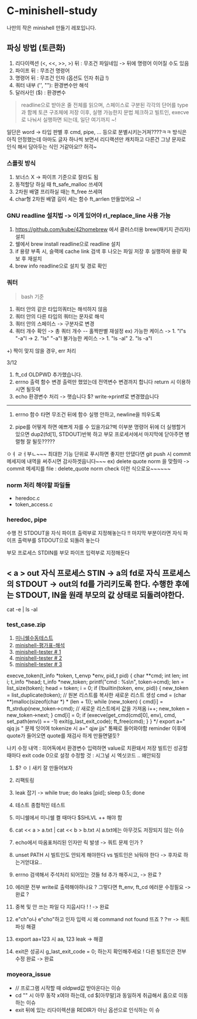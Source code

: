 # C-minishell-study
나만의 작은 minishell 만들기 레포입니다.

## 파싱 방법 (토큰화)
1. 리다이렉션 (<, <<, >>, >) 뒤 : 무조건 파일네임 -> 뒤에 명령어 이어질 수도 있음
2. 파이프 뒤 : 무조건 명령어
3. 명령어 뒤 : 무조건 인자 (옵션도 인자 취급 !)
4. 쿼터 내부 ('', ""): 환경변수만 해석
5. 달러사인 ($) : 환경변수
> readline으로 받아온 줄 전체를 읽으며, 스페이스로 구분된 각각의 단어를 type과 함께 토큰 구조체에 저장
이후, 실행 가능한지 문법 체크하고 빌트인, execve로 나눠서 실행하면 되는데, 일단 여기까지 ~!

일단은 word -> 타입 판별 후 cmd, pipe, ... 등으로 분별시키는거져????ㅋㅋ
방식은 아직 안정했는데 아마도 글자 하나씩 보면서 리디랙션만 캐치하고 다른건 그냥 문자로 인식 해서 담아두는 식인 거같아요!? 허걱~

### 스플릿 방식
1. 보너스 X -> 파이프 기준으로 잘라도 됨
2. 동적할당 하실 때 ft_safe_malloc 쓰세여
3. 2차원 배열 프리하실 때는 ft_free 쓰세여
4. char형 2차원 배열 길이 세는 함수 ft_arrlen 만들었어요 ~!

### GNU readline 설치법 -> 이게 있어야 rl_replace_line 사용 가능
1. https://github.com/kube/42homebrew 에서 클러스터용 brew(패키지 관리자) 설치
2. 쉘에서 brew install readline으로 readline 설치
3. if 용량 부족 시, 슬랙에 cache link 검색 후 나오는 파일 저장 후 실행하여 용량 확보 후 재설치
4. brew info readline으로 설치 및 경로 확인

### 쿼터
> bash 기준
1. 쿼터 안의 같은 타입의쿼터는 해석하지 않음
2. 쿼터 안의 다른 타입의 쿼터는 문자로 해석
3. 쿼터 안의 스페이스 -> 구분자로 변경
4. 쿼터 개수 확인 -> 총 쿼터 개수 -- 홀짝판별 재설정
ex)
 가능한 케이스
 -> 1. "l"s "-a"l ->
	2. "ls" "-a"l
 불가능한 케이스
 -> 1. "ls -al"
	2. "ls -a"l

+) 짝이 맞지 않을 경우, err 처리

3/12
1. ft_cd OLDPWD 추가했습니다.
2. errno 출력 함수 변경
출력만 했었는데 전역변수 변경까지 합니다 return 시 이용하시면 될듯여
3. echo 환경변수 처리 -> 햇습니다 $? write->printf로 변경했습니다
---

1. errno 함수 타면 무조건 뒤에 함수 실행 안하고, newline을 띄우도록

2. pipe를 어떻게 하면 예쁘게 자를 수 있을가요?벅
이부분 명령어 뒤에 더 실행할거 있으면 dup2(fd[1], STDOUT)반복 하고
부모 프로세서에서 마지막에 닫아주면 병렬형 잘 될듯?????

ㅇㅕ ㄹㅓ부ㄴ~~~
최대한 기능 단위로 푸시하면 좋지만 안댔다면 git push 시 commit 메세지에 내역을 써주시면 감사하겟읍니다~~~
ex) delete quote norm 을 맞췄따 -> commit 메세지를 file : delete_quote norm check 이런 식으로요~~~~~~

### norm 처리 해야할 파일들
- heredoc.c
- token_access.c

### heredoc, pipe
수행 전
STDOUT을 자식 파이프 출력부로 지정해놓는다
!! 마지막 부분이라면
자식 파이프 출력부를 STDOUT으로 되돌려 놓는다

부모 프로세스
STDIN를 부모 파이프 입력부로 지정해둔다

< a > out
자식 프로세스 STIN -> a의 fd로
자식 프로세스의 STDOUT -> out의 fd를 가리키도록 한다.
수행한 후에는 STDOUT, IN을 원래 부모의 값 상태로 되돌려야한다.
---
cat -e | ls -al

### test_case.zip

1. [미니쉘수동테스트](https://yeosong1.github.io/%EB%AF%B8%EB%8B%88%EC%89%98%EC%88%98%EB%8F%99%ED%85%8C%EC%8A%A4%ED%8A%B8)
2. [minishell-평가표-해석](https://velog.io/@hey-chocopie/minishell-%ED%8F%89%EA%B0%80%ED%91%9C-%ED%95%B4%EC%84%9D)
3. [minishell-tester # 1](https://github.com/cacharle/minishell_test)
4. [minishell-tester # 2](https://github.com/mcombeau/minitester-minishell-tester)
5. [minishell-tester # 3](https://github.com/LucasKuhn/minishell_tester)

execve_token(t_info *token, t_envp *env, pid_t pid)
{
    char    **cmd;
    int     len;
    int     i;
    t_info  *head;
    t_info  *new_token;
    printf("cmd : %s\n", token->cmd);
    len = list_size(token);
    head = token;
    i = 0;
    if (!builtin(token, env, pid))
    {
        new_token = list_duplicate(token); // 원본 리스트를 복사한 새로운 리스트 생성
        cmd = (char **)malloc(sizeof(char *) * (len + 1));
        while (new_token)
        {
            cmd[i] = ft_strdup(new_token->cmd); // 새로운 리스트에서 값을 가져옴
            i++;
            new_token = new_token->next;
        }
        cmd[i] = 0;
        if (execve(get_cmd(cmd[0], env), cmd, set_path(env)) == -1)
            exit(g_last_exit_code);
        ft_free(cmd);
    }
}
*/
export a="  qjq js " 문제 잇어여
tokenize 시 a="   qjw jjs" 통째로 들어와야함
reminder 이후에 quote가 들어오면 quote를 재검사 하게 만들면댈듯?

나키 수정 내역 : 히어독에서 환경변수 입력하면 value로 치환돼서 저장
              빌트인 성공할때마다 exit code 0으로 설정
    수정할 것 : 시그널 시 엑싯코드 .. 왜안되징

1. $? ㅇㅣ새키 잘 만들어보자
2. 리팩토링
3. leak 잡기 -> while true; do leaks [pid]; sleep 0.5; done
4. 테스트 종합적인 테스트
5. 미니쉘에서 미니쉘 켤 때마다 $SHLVL ++ 해야 함

9. cat << a > a.txt | cat << b > b.txt 시 a.txt에는 아무것도 저장되지 않는 이슈
10. echo에서 따옴표처리된 인자만 릭 발생 -> 쿼트 문제 인가 ?

6. unset PATH 시 빌트인도 안되게 해야한다 vs 빌트인은 놔둬야 한다 -> 후자로 하는거얻대요..
7. errno 검색해서 주석처리 되어있는 것들 fd 추가 해주시고, -> 완료 ?
8. 에러문 전부 write로 출력해야하나요 ? 그렇다면 ft_env, ft_cd 에러문 수정필요 -> 완료 ?
11. 중복 및 안 쓰는 파일 다 지웁시다 ! ! -> 완료
12. e"ch"o나 e"cho"하고 인자 입력 시 왜 command not found 뜨죠 ? ?ㅠ -> 쿼트 파싱 해결
13. export aa=123 시 aa, 123 leak -> 해결
14. exit은 성공시 g_last_exit_code = 0; 하는지 확인해주세요 ! 다른 빌트인은 전부 수정 완료 -> 완료

### moyeora_issue
- // 프로그램 시작할 때 oldpwd값 받아온다는 이슈
- cd "" 시 아무 동작 x여야 하는데, cd $[아무말]과 동일하게 취급해서 홈으로 이동하는 이슈
- exit 뒤에 있는 리다이렉션을 REDIR가 아닌 옵션으로 인식하는 이 슈

